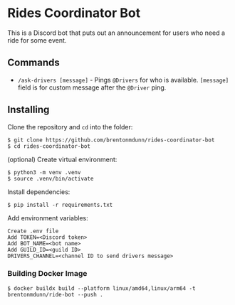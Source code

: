 # Rides Coordinator Bot

This is a Discord bot that puts out an announcement for users who need a ride for some event.

## Commands
- `/ask-drivers [message]` - Pings `@Drivers` for who is available. `[message]` field is for custom message after the `@Driver` ping.

## Installing
Clone the repository and `cd` into the folder:
```
$ git clone https://github.com/brentonmdunn/rides-coordinator-bot
$ cd rides-coordinator-bot
```

(optional) Create virtual environment:
```
$ python3 -m venv .venv
$ source .venv/bin/activate
```

Install dependencies:
```
$ pip install -r requirements.txt
```

Add environment variables:
```
Create .env file
Add TOKEN=<Discord token>
Add BOT_NAME=<bot name>
Add GUILD_ID=<guild ID>
DRIVERS_CHANNEL=<channel ID to send drivers message>
```

### Building Docker Image 
```
$ docker buildx build --platform linux/amd64,linux/arm64 -t brentonmdunn/ride-bot --push .
```